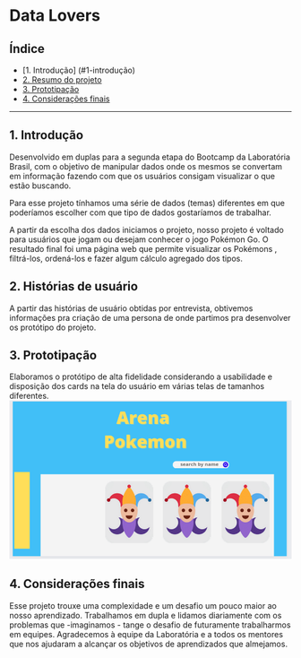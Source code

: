 # Data Lovers

## Índice

- [1. Introdução] (#1-introdução)
- [2. Resumo do projeto](#2-histórias-de-usuário)
- [3. Prototipação](#3-prototipação)
- [4. Considerações finais](#5-considerações-finais)

---

## 1. Introdução

Desenvolvido em duplas para a segunda etapa do Bootcamp da Laboratória Brasil, com o objetivo de manipular dados onde os mesmos se convertam em informação fazendo com que os usuários consigam visualizar o que estão buscando.

Para esse projeto tínhamos uma série de dados (temas) diferentes em que poderíamos escolher com que tipo de dados gostaríamos de trabalhar.

A partir da escolha dos dados iniciamos o projeto, nosso projeto é voltado para usuários que jogam ou desejam conhecer o jogo Pokémon Go.
O resultado final foi uma página web que permite visualizar os Pokémons , filtrá-los, ordená-los e fazer algum cálculo agregado dos tipos.

## 2. Histórias de usuário

A partir das histórias de usuário obtidas por entrevista, obtivemos informações pra criação de uma persona de onde partimos pra desenvolver os protótipo do projeto.  


## 3. Prototipação
Elaboramos o protótipo de alta fidelidade considerando a usabilidade e disposição dos cards na tela do usuário em várias telas de tamanhos diferentes.
![Protótipo](/src/image/prototype.png)

## 4. Considerações finais

Esse projeto trouxe uma complexidade e um desafio um pouco maior ao nosso aprendizado.
Trabalhamos em dupla e lidamos diariamente com os problemas que -imaginamos - tange o desafio de futuramente trabalharmos em equipes.
Agradecemos à equipe da Laboratória e a todos os mentores que nos ajudaram a alcançar os objetivos de aprendizados que almejamos.
